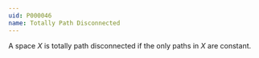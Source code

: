 ```yaml
---
uid: P000046
name: Totally Path Disconnected
---
```

A space $X$ is totally path disconnected if the only paths in $X$ are constant.


